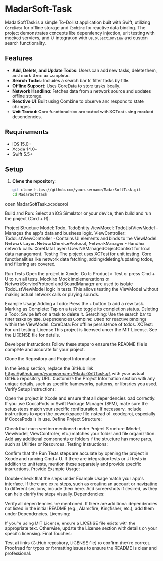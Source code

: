 # MadarSoft-Task

MadarSoftTask is a simple To-Do list application built with Swift, utilizing `CoreData` for offline storage and `Combine` for reactive data binding. The project demonstrates concepts like dependency injection, unit testing with mocked services, and UI integration with `UICollectionView` and custom search functionality.

## Features

- **Add, Delete, and Update Todos**: Users can add new tasks, delete them, and mark them as complete.
- **Search Todos**: Includes a search bar to filter tasks by title.
- **Offline Support**: Uses CoreData to store tasks locally.
- **Network Handling**: Fetches data from a network source and updates offline storage.
- **Reactive UI**: Built using Combine to observe and respond to state changes.
- **Unit Tested**: Core functionalities are tested with XCTest using mocked dependencies.

## Requirements

- iOS 15.0+
- Xcode 14.0+
- Swift 5.5+

## Setup

1. **Clone the repository**:
   ```bash
   git clone https://github.com/yourusername/MadarSoftTask.git
   cd MadarSoftTask
open MadarSoftTask.xcodeproj

Build and Run: Select an iOS Simulator or your device, then build and run the project (Cmd + R).

Project Structure
Model: Todo, TodoEntity
ViewModel: TodoListViewModel - Manages the app's data and business logic.
ViewController: TodoListViewController - Contains UI elements and binds to the ViewModel.
Network Layer: NetworkServiceProtocol, NetworkManager - Handles network calls.
CoreData Layer: Uses NSManagedObjectContext for local data management.
Testing
The project uses XCTest for unit testing. Core functionalities like network data fetching, adding/deleting/updating todos, and filtering are covered.

Run Tests
Open the project in Xcode.
Go to Product > Test or press Cmd + U to run all tests.
Mocking
Mock implementations of NetworkServiceProtocol and SoundManager are used to isolate TodoListViewModel logic in tests. This allows testing the ViewModel without making actual network calls or playing sounds.

Example Usage
Adding a Todo: Press the + button to add a new task.
Marking as Complete: Tap on a task to toggle its completion status.
Deleting a Todo: Swipe left on a task to delete it.
Searching: Use the search bar to filter tasks by title.
Dependencies
Combine: Used for reactive bindings within the ViewModel.
CoreData: For offline persistence of todos.
XCTest: For unit testing.
License
This project is licensed under the MIT License. See the LICENSE file for details.

Developer Instructions
Follow these steps to ensure the README file is complete and accurate for your project.

Clone the Repository and Project Information:

In the Setup section, replace the GitHub link https://github.com/yourusername/MadarSoftTask.git with your actual GitHub repository URL.
Customize the Project Information section with any unique details, such as specific frameworks, patterns, or libraries you used.
Verify Setup Instructions:

Open the project in Xcode and ensure that all dependencies load correctly. If you use CocoaPods or Swift Package Manager (SPM), make sure the setup steps match your specific configuration.
If necessary, include instructions to open the .xcworkspace file instead of .xcodeproj, especially if CocoaPods is in use.
Define Project Structure:

Check that each section mentioned under Project Structure (Model, ViewModel, ViewController, etc.) matches your folder and file organization.
Add any additional components or folders if the structure has more parts, such as Utilities or Resources.
Testing Instructions:

Confirm that the Run Tests steps are accurate by opening the project in Xcode and running Cmd + U.
If there are integration tests or UI tests in addition to unit tests, mention those separately and provide specific instructions.
Provide Example Usage:

Double-check that the steps under Example Usage match your app's interface. If there are extra steps, such as creating an account or navigating to different sections, include them here.
Add screenshots if desired, as they can help clarify the steps visually.
Dependencies:

Verify all dependencies are mentioned. If there are additional dependencies not listed in the initial README (e.g., Alamofire, Kingfisher, etc.), add them under Dependencies.
Licensing:

If you’re using MIT License, ensure a LICENSE file exists with the appropriate text. Otherwise, update the License section with details on your specific licensing.
Final Touches:

Test all links (GitHub repository, LICENSE file) to confirm they’re correct.
Proofread for typos or formatting issues to ensure the README is clear and professional.

